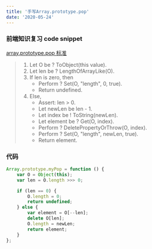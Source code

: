 ```yaml
---
title: '手写Array.prototype.pop'
date: '2020-05-24'
---
```


### 前端知识复习 code snippet

[array.prototype.pop 标准](https://tc39.es/ecma262/#sec-array.prototype.pop)

>1. Let O be ? ToObject(this value).
>2. Let len be ? LengthOfArrayLike(O).
>3. If len is zero, then
>    - Perform ? Set(O, "length", 0, true).
>    - Return undefined.
>4. Else,
>    - Assert: len > 0.
>    - Let newLen be len - 1.
>    - Let index be ! ToString(newLen).
>    - Let element be ? Get(O, index).
>    - Perform ? DeletePropertyOrThrow(O, index).
>    - Perform ? Set(O, "length", newLen, true).
>    - Return element.

### 代码

```javascript
Array.prototype.myPop = function () {
    var O = Object(this);
    var len = O.length >>> 0;

    if (len == 0) {
        O.length = 0;
        return undefined;
    } else {
        var element = O[--len];
        delete O[len];
        O.length = newLen;
        return element;
    }
};
```
